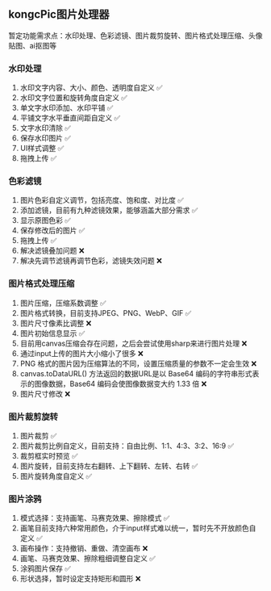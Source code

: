 ## kongcPic图片处理器

暂定功能需求点：水印处理、色彩滤镜、图片裁剪旋转、图片格式处理压缩、头像贴图、ai抠图等

### 水印处理
1. 水印文字内容、大小、颜色、透明度自定义 ✅
2. 水印文字位置和旋转角度自定义 ✅
3. 单文字水印添加、水印平铺 ✅
4. 平铺文字水平垂直间距自定义 ✅
5. 文字水印清除 ✅
6. 保存水印图片 ✅
7. UI样式调整 ✅
8. 拖拽上传 ✅

### 色彩滤镜
1. 图片色彩自定义调节，包括亮度、饱和度、对比度 ✅
2. 添加滤镜，目前有九种滤镜效果，能够涵盖大部分需求 ✅
3. 显示原图色彩 ✅
4. 保存修改后的图片 ✅
5. 拖拽上传 ✅
6. 解决滤镜叠加问题 ❌
7. 解决先调节滤镜再调节色彩，滤镜失效问题 ❌

### 图片格式处理压缩
1. 图片压缩，压缩系数调整 ✅
2. 图片格式转换，目前支持JPEG、PNG、WebP、GIF ✅
3. 图片尺寸像素比调整 ❌
4. 图片初始信息显示 ✅
5. 目前用canvas压缩会存在问题，之后会尝试使用sharp来进行图片处理 ❌
6. 通过input上传的图片大小缩小了很多 ❌
7. PNG 格式的图片因为压缩算法的不同，设置压缩质量的参数不一定会生效 ❌
8. canvas.toDataURL() 方法返回的数据URL是以 Base64 编码的字符串形式表示的图像数据，Base64 编码会使图像数据变大约 1.33 倍 ❌
9. 图片尺寸修改 ❌

### 图片裁剪旋转
1. 图片裁剪 ✅
2. 图片裁剪比例自定义，目前支持：自由比例、1:1、4:3、3:2、16:9 ✅
3. 裁剪框实时预览 ✅
4. 图片旋转，目前支持左右翻转、上下翻转、左转、右转 ✅
5. 图片旋转角度自定义 ✅

### 图片涂鸦
1. 模式选择：支持画笔、马赛克效果、擦除模式 ✅
2. 画笔目前支持六种常用颜色，介于input样式难以统一，暂时先不开放颜色自定义 ✅
3. 画布操作：支持撤销、重做、清空画布 ❌
4. 画笔、马赛克效果、擦除粗细调整自定义 ✅
5. 涂鸦图片保存 ✅
6. 形状选择，暂时设定支持矩形和圆形 ❌
